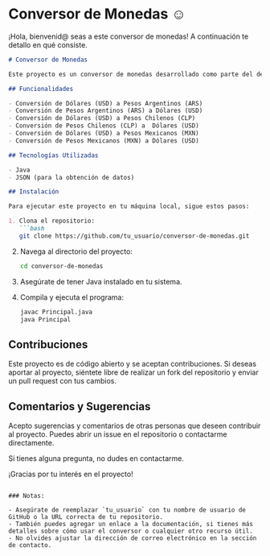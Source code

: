 # Conversor de Monedas ☺

¡Hola, bienvenid@ seas a este conversor de monedas! 
A continuación te detallo en qué consiste.


```markdown
# Conversor de Monedas

Este proyecto es un conversor de monedas desarrollado como parte del desafío de una formación de back-end de una estudiante de Alura. El objetivo es proporcionar una herramienta sencilla y efectiva para convertir entre diferentes monedas.

## Funcionalidades

- Conversión de Dólares (USD) a Pesos Argentinos (ARS)
- Conversión de Pesos Argentinos (ARS) a Dólares (USD)
- Conversión de Dólares (USD) a Pesos Chilenos (CLP)
- Conversión de Pesos Chilenos (CLP) a  Dólares (USD)
- Conversión de Dólares (USD) a Pesos Mexicanos (MXN)
- Conversión de Pesos Mexicanos (MXN) a Dólares (USD)

## Tecnologías Utilizadas

- Java
- JSON (para la obtención de datos)

## Instalación

Para ejecutar este proyecto en tu máquina local, sigue estos pasos:

1. Clona el repositorio:
   ```bash
   git clone https://github.com/tu_usuario/conversor-de-monedas.git
   ```

2. Navega al directorio del proyecto:
   ```bash
   cd conversor-de-monedas
   ```

3. Asegúrate de tener Java instalado en tu sistema.

4. Compila y ejecuta el programa:
   ```bash
   javac Principal.java
   java Principal
   ```

## Contribuciones

Este proyecto es de código abierto y se aceptan contribuciones. Si deseas aportar al proyecto, siéntete libre de realizar un fork del repositorio y enviar un pull request con tus cambios.

## Comentarios y Sugerencias

Acepto sugerencias y comentarios de otras personas que deseen contribuir al proyecto. Puedes abrir un issue en el repositorio o contactarme directamente.

Si tienes alguna pregunta, no dudes en contactarme.

¡Gracias por tu interés en el proyecto!

```

### Notas:

- Asegúrate de reemplazar `tu_usuario` con tu nombre de usuario de GitHub o la URL correcta de tu repositorio.
- También puedes agregar un enlace a la documentación, si tienes más detalles sobre cómo usar el conversor o cualquier otro recurso útil.
- No olvides ajustar la dirección de correo electrónico en la sección de contacto.

```
